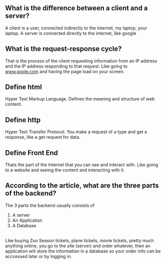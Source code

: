 ## What is the difference between a client and a server?
A client is a user, connected indirectly to the internet, my laptop, your laptop. A server is connected directly to the internet, like google 



## What is the request-response cycle?
That is the process of the client requesting information from an IP address and the IP address responding to that request. Like going to www.goole.com and having the page load on your screen.



## Define html
Hyper Text Markup Language. Defines the meaning and structure of web content.



## Define http
Hyper Text Transfer Protocol. You make a request of a type and get a response, like a get request for data.



## Define Front End
Thats the part of the Internet that you can see and interact with. Like going to a website and seeing the content and interacting with it.



## According to the article, what are the three parts of the backend?
The 3 parts the backend usually consists of
1. A server
2. An Application
3. A Database
<br>
Like buying Zoo Season tickets, plane tickets, movie tickets, pretty much anything online, you go to the site (server) and order whatever, then an application will store the information in a database so your order info can be acccessed later or by logging in.